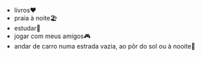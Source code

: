 - livros♥️
- praia à noite🏖️
- estudar📖
- jogar com meus amigos🎮
- andar de carro numa estrada vazia, ao pôr do sol ou à nooite🚗
